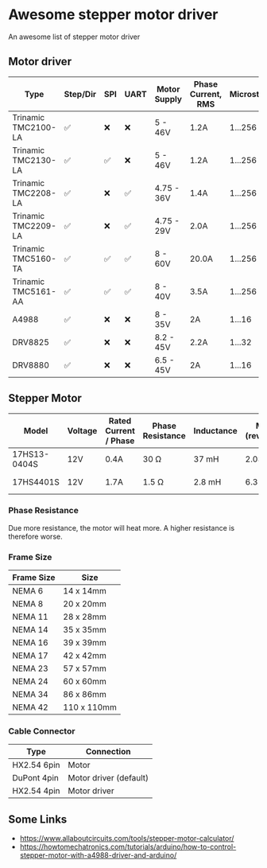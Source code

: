 # Awesome stepper motor driver
An awesome list of stepper motor driver

## Motor driver

| Type | Step/Dir | SPI | UART | Motor Supply | Phase Current, RMS | Microsteps
| ------------- | ------------- | ------------- | ------------- | ------------- | ------------- | -------------
| Trinamic TMC2100-LA | :white_check_mark: | :x: | :x: | 5 - 46V | 1.2A | 1...256
| Trinamic TMC2130-LA | :white_check_mark: | :white_check_mark: | :x: | 5 - 46V | 1.2A | 1...256
| Trinamic TMC2208-LA | :white_check_mark: | :x: | :white_check_mark: | 4.75 - 36V | 1.4A | 1...256
| Trinamic TMC2209-LA | :white_check_mark: | :x: | :white_check_mark:  | 4.75 - 29V | 2.0A | 1...256
| Trinamic TMC5160-TA | :white_check_mark: | :white_check_mark: | :white_check_mark: | 8 - 60V | 20.0A | 1...256
| Trinamic TMC5161-AA | :white_check_mark: | :white_check_mark: | :white_check_mark: | 8 - 40V | 3.5A | 1...256
| A4988 | :white_check_mark: | :x: | :x: | 8 - 35V | 2A | 1...16
| DRV8825 | :white_check_mark: | :x: | :x: | 8.2 - 45V | 2.2A | 1...32
| DRV8880 | :white_check_mark: | :x: | :x: | 6.5 - 45V | 2A | 1...16

## Stepper Motor

| Model | Voltage | Rated Current / Phase | Phase Resistance | Inductance | Max. Speed (revolutions/sec) | Motor Type | Frame Size | Datasheet
| ------------- | ------------- | ------------- | ------------- | ------------- | ------------- | ------------- | ------------- | -------------
| 17HS13-0404S | 12V | 0.4A | 30 Ω | 37 mH | 2.03 | Bipolar | NEMA 17 | [Datasheet](https://www.oyostepper.com/images/upload/File/17HS13-0404S.pdf)
| 17HS4401S | 12V | 1.7A | 1.5 Ω | 2.8 mH | 6.3 | Bipolar | NEMA 17 | -



### Phase Resistance
Due more resistance, the motor will heat more. A higher resistance is therefore worse.

### Frame Size

| Frame Size | Size
| ------------- | -------------
| NEMA 6 | 14 x 14mm
| NEMA 8 | 20 x 20mm
| NEMA 11 | 28 x 28mm
| NEMA 14 | 35 x 35mm
| NEMA 16 | 39 x 39mm
| NEMA 17 | 42 x 42mm
| NEMA 23 | 57 x 57mm
| NEMA 24 | 60 x 60mm
| NEMA 34 | 86 x 86mm
| NEMA 42 | 110 x 110mm

### Cable Connector

| Type | Connection
| ------------- | -------------
| HX2.54 6pin | Motor
| DuPont 4pin | Motor driver (default)
| HX2.54 4pin | Motor driver

## Some Links

- https://www.allaboutcircuits.com/tools/stepper-motor-calculator/
- https://howtomechatronics.com/tutorials/arduino/how-to-control-stepper-motor-with-a4988-driver-and-arduino/
